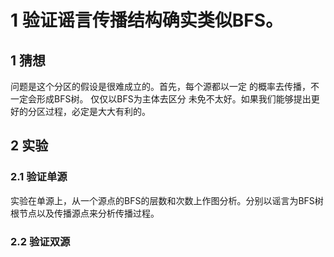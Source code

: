 #  1  验证谣言传播结构确实类似BFS。




## 1     猜想


问题是这个分区的假设是很难成立的。首先，每个源都以一定
的概率去传播，不一定会形成BFS树。 仅仅以BFS为主体去区分
未免不太好。如果我们能够提出更好的分区过程，必定是大大有利的。




## 2 实验


### 2.1     验证单源

实验在单源上，从一个源点的BFS的层数和次数上作图分析。分别以谣言为BFS树根节点以及传播源点来分析传播过程。


###  2.2  验证双源

